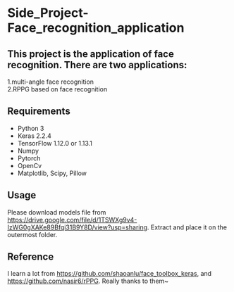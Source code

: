 # Side_Project-Face_recognition_application
## This project is the application of face recognition. There are two applications:
1.multi-angle face recognition
<br>2.RPPG based on face recognition
## Requirements
- Python 3
- Keras 2.2.4
- TensorFlow 1.12.0 or 1.13.1
- Numpy
- Pytorch
- OpenCv
- Matplotlib, Scipy, Pillow
## Usage
Please download models file from https://drive.google.com/file/d/1TSWXg9v4-IzWG0gXAKe89Bfqi31B9Y8D/view?usp=sharing. Extract and place it on the outermost folder.
## Reference
I learn a lot from https://github.com/shaoanlu/face_toolbox_keras, and https://github.com/nasir6/rPPG. Really thanks to them~
